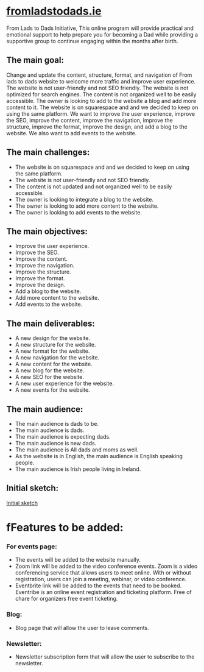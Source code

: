 # [fromladstodads.ie](https://fromladstodads.ie/)
From Lads to Dads Initiative, This online program will provide practical and emotional support to help prepare you for becoming a Dad while providing a supportive group to continue engaging within the months after birth.

## The main goal:
Change and update the content, structure, format, and navigation of From lads to dads website to welcome more traffic and improve user experience. The website is not user-friendly and not SEO friendly. The website is not optimized for search engines. The content is not organized well to be easily accessible. The owner is looking to add to the website a blog and add more content to it. The website is on squarespace and and we decided to keep on using the same platform. We want to improve the user experience, improve the SEO, improve the content, improve the navigation, improve the structure, improve the format, improve the design, and add a blog to the website. We also want to add events to the website.

## The main challenges:
- The website is on squarespace and and we decided to keep on using the same platform.
- The website is not user-friendly and not SEO friendly.
- The content is not updated and not organized well to be easily accessible.
- The owner is looking to integrate a blog to the website.
- The owner is looking to add more content to the website.
- The owner is looking to add events to the website.

## The main objectives:
- Improve the user experience.
- Improve the SEO.
- Improve the content.
- Improve the navigation.
- Improve the structure.
- Improve the format.
- Improve the design.
- Add a blog to the website.
- Add more content to the website.
- Add events to the website.

## The main deliverables:
- A new design for the website.
- A new structure for the website.
- A new format for the website.
- A new navigation for the website.
- A new content for the website.
- A new blog for the website.
- A new SEO for the website.
- A new user experience for the website.
- A new events for the website.


## The main audience:
- The main audience is dads to be.
- The main audience is dads.
- The main audience is expecting dads.
- The main audience is new dads.
- The main audience is All dads and moms as well.
- As the website is in English, the main audience is English speaking people.
- The main audience is Irish people living in Ireland.
## Initial sketch:
[Initial sketch](from-jads-to-dads-1.png)

# fFeatures to be added:
### For events page:
- The events will be added to the website manually.
- Zoom link will be added to the video conference events.
    Zoom is a video conferencing service that allows users to meet online.
    With or without registration, users can join a meeting, webinar, or video conference.
- Eventbrite link will be added to the events that need to be booked.
    Eventribe is an online event registration and ticketing platform.
    Free of chare for organizers free event ticketing.

### Blog:
- Blog page that will allow the user to leave comments.
### Newsletter:
- Newsletter subscription form that will allow the user to subscribe to the newsletter.
